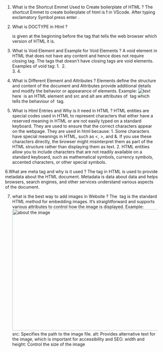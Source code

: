 1. What is the Shortcut Emmet Used to Create boilerplate of HTML ?
     The shortcut Emmet to create boilerplate of html is **!** in VScode. After typing exclamatory Symbol press enter .
   
2. What is DOCTYPE in Html ?
     <!DOCTYPE> is given at the beginning before the <html> tag that tells the web browser which version of HTML it is.
     
3. What is Void Element and Example for Void Elements ?
     A void element in HTML that does not have any content and hence does not require closing tag. The tags that doesn't have closing tags are void elements.
     Examples of void tag:
         1. <img>
         2. <br>
         3. <link>
         4. <meta>
         
4. What is Different Element and Attributes ?
     Elements define the structure and content of the document and Attributes provide additional details and modify the behavior or appearance of elements.
     Example:
         <img src="abc.jpg" alt="text">
         here <img> is an HTML element and src and alt are attributes of <img> tag which tells the behaviour of <img> tag.
   
5. What is Html Entries and Why is it need in HTML ?
     HTML entities are special codes used in HTML to represent characters that either have a reserved meaning in HTML or are not easily typed on a standard keyboard. They are used to ensure that the correct characters appear on the webpage.
     They are used in html because:
       1. Some characters have special meanings in HTML, such as <, >, and &. If you use these characters directly, the browser might misinterpret them as part of the HTML structure rather than displaying them as text.
       2. HTML entities allow you to include characters that are not readily available on a standard keyboard, such as mathematical symbols, currency symbols, accented characters, or other special symbols.

6.What are meta tag and why is it used ?
    The <meta> tag in HTML is used to provide metadata about the HTML document. Metadata is data about data and helps browsers, search engines, and other services understand various aspects of the document.

7. what is the best way to add images in Website ?
     The <img> tag is the standard HTML method for embedding images. It’s straightforward and supports various attributes to control how the image is displayed.
     Example:
        <img src="abc.jpg" alt="about the image" width="600" height="400">
        src: Specifies the path to the image file.
        alt: Provides alternative text for the image, which is important for accessibility and SEO.
        width and height: Control the size of the image
             
